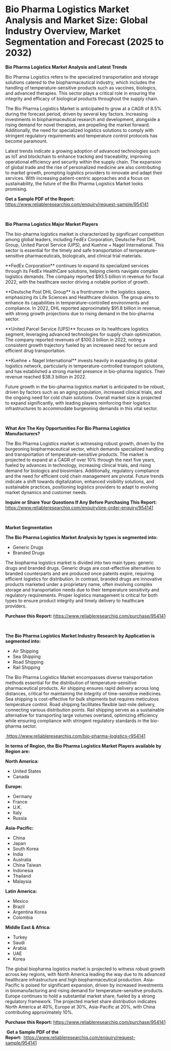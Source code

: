 <p><h1>Bio Pharma Logistics Market Analysis and Market Size: Global Industry Overview, Market Segmentation and Forecast (2025 to 2032)</h1></p><p><strong>Bio Pharma Logistics Market Analysis and Latest Trends</strong></p>
<p><p>Bio Pharma Logistics refers to the specialized transportation and storage solutions catered to the biopharmaceutical industry, which includes the handling of temperature-sensitive products such as vaccines, biologics, and advanced therapies. This sector plays a critical role in ensuring the integrity and efficacy of biological products throughout the supply chain.</p><p>The Bio Pharma Logistics Market is anticipated to grow at a CAGR of 8.5% during the forecast period, driven by several key factors. Increasing investments in biopharmaceutical research and development, alongside a rising demand for novel therapies, are propelling the market forward. Additionally, the need for specialized logistics solutions to comply with stringent regulatory requirements and temperature control protocols has become paramount.</p><p>Latest trends indicate a growing adoption of advanced technologies such as IoT and blockchain to enhance tracking and traceability, improving operational efficiency and security within the supply chain. The expansion of global trade and the rise of personalized medicine are also contributing to market growth, prompting logistics providers to innovate and adapt their services. With increasing patient-centric approaches and a focus on sustainability, the future of the Bio Pharma Logistics Market looks promising.</p></p>
<p><strong>Get a Sample PDF of the Report:&nbsp;</strong> <a href="https://www.reliableresearchiq.com/enquiry/request-sample/954141?utm_campaign=2282&utm_medium=2&utm_source=Github&utm_content=ia&utm_term=18042025&utm_id=bio-pharma-logistics">https://www.reliableresearchiq.com/enquiry/request-sample/954141</a></p>
<p>&nbsp;</p>
<p><strong>Bio Pharma Logistics Major Market Players</strong></p>
<p><p>The bio-pharma logistics market is characterized by significant competition among global leaders, including FedEx Corporation, Deutsche Post DHL Group, United Parcel Service (UPS), and Kuehne + Nagel International. This sector is essential for the timely and safe transportation of temperature-sensitive pharmaceuticals, biologicals, and clinical trial materials.</p><p>**FedEx Corporation** continues to expand its specialized services through its FedEx HealthCare solutions, helping clients navigate complex logistics demands. The company reported $93.5 billion in revenue for fiscal 2022, with the healthcare sector driving a notable portion of growth.</p><p>**Deutsche Post DHL Group** is a frontrunner in the logistics space, emphasizing its Life Sciences and Healthcare division. The group aims to enhance its capabilities in temperature-controlled environments and compliance. In 2022, DHL reported approximately $91.8 billion in revenue, with strong growth projections due to rising demand in the bio-pharma sector.</p><p>**United Parcel Service (UPS)** focuses on its healthcare logistics segment, leveraging advanced technologies for supply chain optimization. The company reported revenues of $100.3 billion in 2022, noting a consistent growth trajectory fueled by an increased need for secure and efficient drug transportation.</p><p>**Kuehne + Nagel International** invests heavily in expanding its global logistics network, particularly in temperature-controlled transport solutions, and has established a strong market presence in bio-pharma logistics. Their revenue reached $38.3 billion in 2022.</p><p>Future growth in the bio-pharma logistics market is anticipated to be robust, driven by factors such as an aging population, increased clinical trials, and the ongoing need for cold chain solutions. Overall market size is projected to expand significantly, with leading players reinforcing their logistics infrastructures to accommodate burgeoning demands in this vital sector.</p></p>
<p>&nbsp;</p>
<p><strong>What Are The Key Opportunities For Bio Pharma Logistics Manufacturers?</strong></p>
<p><p>The Bio Pharma Logistics market is witnessing robust growth, driven by the burgeoning biopharmaceutical sector, which demands specialized handling and transportation of temperature-sensitive products. The market is projected to expand at a CAGR of over 10% through the next five years, fueled by advances in technology, increasing clinical trials, and rising demand for biologics and biosimilars. Additionally, regulatory compliance and the need for efficient cold chain management are pivotal. Future trends indicate a shift towards digitalization, enhanced visibility solutions, and sustainable practices, positioning logistics providers to adapt to evolving market dynamics and customer needs.</p></p>
<p><strong>Inquire or Share Your Questions If Any Before Purchasing This Report:</strong> <a href="https://www.reliableresearchiq.com/enquiry/pre-order-enquiry/954141?utm_campaign=2282&utm_medium=2&utm_source=Github&utm_content=ia&utm_term=18042025&utm_id=bio-pharma-logistics">https://www.reliableresearchiq.com/enquiry/pre-order-enquiry/954141</a></p>
<p>&nbsp;</p>
<p><strong>Market Segmentation</strong></p>
<p><strong>The Bio Pharma Logistics Market Analysis by types is segmented into:</strong></p>
<p><ul><li>Generic Drugs</li><li>Branded Drugs</li></ul></p>
<p><p>The biopharma logistics market is divided into two main types: generic drugs and branded drugs. Generic drugs are cost-effective alternatives to branded counterparts and are produced once patents expire, requiring efficient logistics for distribution. In contrast, branded drugs are innovative products marketed under a proprietary name, often involving complex storage and transportation needs due to their temperature sensitivity and regulatory requirements. Proper logistics management is critical for both types to ensure product integrity and timely delivery to healthcare providers.</p></p>
<p><strong>Purchase this Report:&nbsp;</strong><a href="https://www.reliableresearchiq.com/purchase/954141?utm_campaign=2282&utm_medium=2&utm_source=Github&utm_content=ia&utm_term=18042025&utm_id=bio-pharma-logistics">https://www.reliableresearchiq.com/purchase/954141</a></p>
<p>&nbsp;</p>
<p><strong>The Bio Pharma Logistics Market Industry Research by Application is segmented into:</strong></p>
<p><ul><li>Air Shipping</li><li>Sea Shipping</li><li>Road Shipping</li><li>Rail Shipping</li></ul></p>
<p><p>The Bio Pharma Logistics Market encompasses diverse transportation methods essential for the distribution of temperature-sensitive pharmaceutical products. Air shipping ensures rapid delivery across long distances, critical for maintaining the integrity of time-sensitive medicines. Sea shipping is cost-effective for bulk shipments but requires meticulous temperature control. Road shipping facilitates flexible last-mile delivery, connecting various distribution points. Rail shipping serves as a sustainable alternative for transporting large volumes overland, optimizing efficiency while ensuring compliance with stringent regulatory standards in the bio-pharma sector.</p></p>
<p><a href="https://www.reliableresearchiq.com/bio-pharma-logistics-r954141?utm_campaign=2282&utm_medium=2&utm_source=Github&utm_content=ia&utm_term=18042025&utm_id=bio-pharma-logistics">&nbsp;https://www.reliableresearchiq.com/bio-pharma-logistics-r954141</a></p>
<p><strong>In terms of Region, the Bio Pharma Logistics Market Players available by Region are:</strong></p>
<p>
    <p> <strong> North America: </strong>
        <ul>
            <li>United States</li>
            <li>Canada</li>
        </ul>
        </p> 
    <p> <strong> Europe: </strong>
        <ul>
            <li>Germany</li>
            <li>France</li>
            <li>U.K.</li>
            <li>Italy</li>
            <li>Russia</li>
        </ul>
        </p> 
    <p> <strong> Asia-Pacific: </strong>
        <ul>
            <li>China</li>
            <li>Japan</li>
            <li>South Korea</li>
            <li>India</li>
            <li>Australia</li>
            <li>China Taiwan</li>
            <li>Indonesia</li>
            <li>Thailand</li>
            <li>Malaysia</li>
        </ul>
        </p> 
    <p> <strong> Latin America: </strong>
        <ul>
            <li>Mexico</li>
            <li>Brazil</li>
            <li>Argentina Korea</li>
            <li>Colombia</li>
        </ul>
        </p> 
    <p> <strong> Middle East & Africa: </strong>
        <ul>
            <li>Turkey</li>
            <li>Saudi</li>
            <li>Arabia</li>
            <li>UAE</li>
            <li>Korea</li>
        </ul>
    </p>
    </p>
<p><p>The global biopharma logistics market is projected to witness robust growth across key regions, with North America leading the way due to its advanced healthcare infrastructure and high biopharmaceutical production. Asia-Pacific is poised for significant expansion, driven by increased investments in biomanufacturing and rising demand for temperature-sensitive products. Europe continues to hold a substantial market share, fueled by a strong regulatory framework. The projected market share distribution indicates North America at 40%, Europe at 30%, Asia-Pacific at 20%, with China contributing approximately 10%.</p></p>
<p><strong>Purchase this Report: </strong><a href="https://www.reliableresearchiq.com/purchase/954141?utm_campaign=2282&utm_medium=2&utm_source=Github&utm_content=ia&utm_term=18042025&utm_id=bio-pharma-logistics">https://www.reliableresearchiq.com/purchase/954141</a></p>
<p>&nbsp;<strong>Get a Sample PDF of the Report:&nbsp;&nbsp;</strong><a href="https://www.reliableresearchiq.com/enquiry/request-sample/954141?utm_campaign=2282&utm_medium=2&utm_source=Github&utm_content=ia&utm_term=18042025&utm_id=bio-pharma-logistics">https://www.reliableresearchiq.com/enquiry/request-sample/954141</a></p>
<p><strong></strong></p>
<p><p></p><p></p><p></p></p>